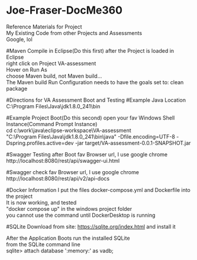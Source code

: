 # Joe-Fraser-DocMe360

Reference Materials for Project<br/>
My Existing Code from other Projects and Assessments<br/>
Google, lol

#Maven Compile in Eclipse(Do this first)
after the Project is loaded in Eclipse<br/>
right click on Project VA-assessment<br>
Hover on Run As<br/>
choose Maven build, not Maven build...<br>
The Maven build Run Configuration needs to have the goals set to: clean package


#Directions for VA Assessment Boot and Testing
#Example Java Location
C:\Program Files\Java\jdk1.8.0_241\bin


#Example Project Boot(Do this second)
open your fav Windows Shell Instance(Command Prompt Instance)<br/>
cd c:\work\java\eclipse-workspace\VA-assessment<br/>
"C:\Program Files\Java\jdk1.8.0_241\bin\java" -Dfile.encoding=UTF-8 -Dspring.profiles.active=dev -jar target/VA-assessment-0.0.1-SNAPSHOT.jar


#Swagger Testing after Boot
fav Browser url, I use google chrome<br/>
http://localhost:8080/rest/api/swagger-ui.html

#Swagger check
fav Browser url, I use google chrome<br/>
http://localhost:8080/rest/api/v2/api-docs

#Docker Information
I put the files docker-compose.yml and Dockerfile into the project<br/>
It is now working, and tested<br/>
"docker compose up" in the windows project folder<br/>
you cannot use the command until DockerDesktop is running

#SQLite 
Download from site: https://sqlite.org/index.html and install it<br/>

After the Application Boots run the installed SQLite<br/>
from the SQLite command line<br/>
sqlite> attach database ':memory:' as vadb; <br/>



